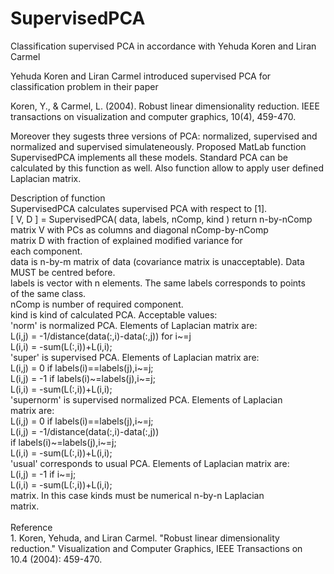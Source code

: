 # SupervisedPCA
Classification supervised PCA in accordance with Yehuda Koren and Liran Carmel

Yehuda Koren and Liran Carmel introduced supervised PCA for classification problem in their paper

Koren, Y., & Carmel, L. (2004). Robust linear dimensionality reduction. 
IEEE transactions on visualization and computer graphics, 10(4), 459-470.

Moreover they sugests three versions of PCA: normalized, supervised and normalized and supervised 
simulateneously. Proposed MatLab function SupervisedPCA implements all these models. Standard PCA 
can be calculated by this function as well. Also function allow to apply user defined Laplacian
matrix.

Description of function
</br>SupervisedPCA calculates supervised PCA with respect to [1].
</br>   [ V, D ] = SupervisedPCA( data, labels, nComp, kind ) return n-by-nComp
</br>               matrix V with PCs as columns and diagonal nComp-by-nComp
</br>               matrix D with fraction of explained modified variance for
</br>               each component.
</br>   data is n-by-m matrix of data (covariance matrix is unacceptable). Data
</br>       MUST be centred before.
</br>   labels is vector with n elements. The same labels corresponds to points
</br>       of the same class.
</br>   nComp is number of required component.
</br>   kind is kind of calculated PCA. Acceptable values:
</br>       'norm' is normalized PCA. Elements of Laplacian matrix are:
</br>               L(i,j) = -1/distance(data(:,i)-data(:,j)) for i~=j
</br>               L(i,i) = -sum(L(:,i))+L(i,i);
</br>       'super' is supervised PCA. Elements of Laplacian matrix are:
</br>               L(i,j) = 0 if labels(i)==labels(j),i~=j;
</br>               L(i,j) = -1 if labels(i)~=labels(j),i~=j;
</br>               L(i,i) = -sum(L(:,i))+L(i,i);
</br>       'supernorm' is supervised normalized PCA. Elements of Laplacian
</br>           matrix are: 
</br>               L(i,j) = 0 if labels(i)==labels(j),i~=j;
</br>               L(i,j) = -1/distance(data(:,i)-data(:,j)) 
</br>                   if labels(i)~=labels(j),i~=j;
</br>               L(i,i) = -sum(L(:,i))+L(i,i);
</br>       'usual' corresponds to usual PCA. Elements of Laplacian matrix are:
</br>               L(i,j) = -1 if i~=j;
</br>               L(i,i) = -sum(L(:,i))+L(i,i);
</br>       matrix. In this case kinds must be numerical n-by-n Laplacian
</br>               matrix. 
</br>
</br>Reference
</br>1. Koren, Yehuda, and Liran Carmel. "Robust linear dimensionality
</br>   reduction." Visualization and Computer Graphics, IEEE Transactions on
</br>   10.4 (2004): 459-470.
